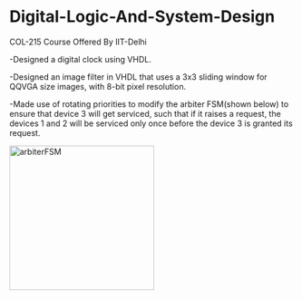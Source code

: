# Digital-Logic-And-System-Design
COL-215 Course Offered By IIT-Delhi

-Designed a digital clock using VHDL. 

-Designed an image filter in VHDL that uses a 3x3 sliding window for QQVGA size images, with 8-bit pixel resolution. 


-Made use of rotating priorities to modify the arbiter FSM(shown below) to ensure that device 3 will get serviced, such that if it raises a request, the
devices 1 and 2 will be serviced only once before the device 3 is granted its request.



<img width="255" alt="arbiterFSM" src="https://user-images.githubusercontent.com/78497850/107569799-b9f33d80-6c0e-11eb-9299-24e2acd79bd2.PNG">
